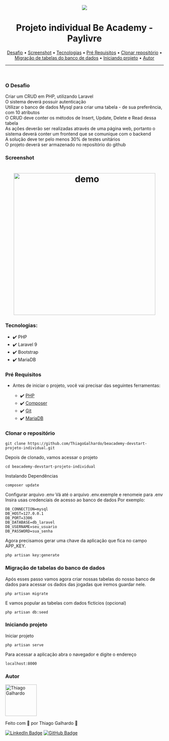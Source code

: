 <p align="center">
   <img src="https://www.beacademy.com.br/wp-content/uploads/2019/11/Logo-Topo.png" /> 
</p>

<h1 align="center">Projeto individual Be Academy - Paylivre</h1>
<p align="center">
 <a href="#o-desafio">Desafio</a> •
    <a href="#screenshot">Screenshot</a> •
 <a href="#tecnologias">Tecnologias</a> •
 <a href="#pré-requisitos">Pré Requisitos</a> •
 <a href="#clonar-o-repositório">Clonar repositório</a> •
 <a href="#migração-de-tabelas-do-banco-de-dados">Migração de tabelas do banco de dados</a> •
 <a href="#iniciando-projeto">Iniciando projeto</a> •
 <a href="#autor">Autor</a>
</p>

---

<br>

### O Desafio

Criar um CRUD em PHP, utilizando Laravel
<br>O sistema deverá possuir autenticação
<br>Utilizar o banco de dados Mysql para criar uma tabela - de sua preferência, com 10 atributos
<br>O CRUD deve conter os métodos de Insert, Update, Delete e Read dessa tabela
<br>As ações deverão ser realizadas através de uma página web, portanto o sistema deverá conter um frontend que se comunique com o backend
<br>A solução deve ter pelo menos 30% de testes unitários
<br>O projeto deverá ser armazenado no repositório do github

### Screenshot

<h1 align="center">
<img alt="demo" title="Screenshot" src="screenshot.gif" height="450" />
</h1>

### Tecnologias:

-   ✔️ PHP
-   ✔️ Laravel 9
-   ✔️ Bootstrap
-   ✔️ MariaDB

### Pré Requisitos

-   Antes de iniciar o projeto, você vai precisar das seguintes ferramentas:

    -   ✔️ [PHP](https://www.php.net/manual/pt_BR/install.php)
    -   ✔️ [Composer](https://getcomposer.org/download/)
    -   ✔️ [Git](https://git-scm.com/)
    -   ✔️ [MariaDB](https://mariadb.org/download/)

### Clonar o repositório

```
git clone https://github.com/ThiagoGalhardo/beacademy-devstart-projeto-individual.git
```

Depois de clonado, vamos acessar o projeto

```
cd beacademy-devstart-projeto-individual
```

Instalando Dependências

```
composer update
```

Configurar arquivo .env
Vá até o arquivo .env.exemple e renomeie para .env
Insira usas credenciais de acesso ao banco de dados
Por exemplo:

```
DB_CONNECTION=mysql
DB_HOST=127.0.0.1
DB_PORT=3306
DB_DATABASE=db_laravel
DB_USERNAME=seu_usuario
DB_PASSWORD=sua_senha
```

Agora precisamos gerar uma chave da aplicação que fica no campo APP_KEY.

```
php artisan key:generate
```

### Migração de tabelas do banco de dados

Após esses passo vamos agora criar nossas tabelas do nosso banco de dados para acessar os dados das jogadas que iremos guardar nele.

```
php artisan migrate
```

E vamos popular as tabelas com dados ficticios (opcional)

```
php artisan db:seed
```

### Iniciando projeto

Iniciar projeto

```
php artisan serve
```

Para acessar a aplicação abra o navegador e digite o endereço

```
localhost:8000
```

### Autor

<img alt="Thiago Galhardo" title="Thiago Galhardo" src="https://avatars.githubusercontent.com/u/70352885?v=4" height="100" width="100" />

Feito com 💜 por Thiago Galhardo 👋

[![LinkedIn Badge](https://img.shields.io/badge/-Thiago_Galhardo-blue?style=flat-square&logo=Linkedin&logoColor=white&link=https://www.linkedin.com/in/thgalhardo/)](https://www.linkedin.com/in/thgalhardo/)
[![GitHub Badge](https://img.shields.io/badge/-Thiago_Galhardo-gray?style=flat-square&logo=GitHub&logoColor=white&link=https://github.com/ThiagoGalhardo/)](https://github.com/thiagogalhardo/)
